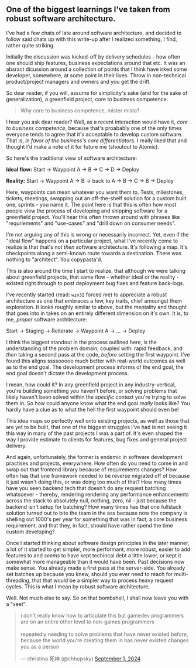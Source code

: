 ## One of the biggest learnings I've taken from robust software architecture. 

I've had a few chats of late around software architecture, and decided to follow said chats up with this write-up after I realized something, I find, rather quite striking.

Initially the discussion was kicked-off by delivery schedules - how often one should ship features, business expectations around that etc. It was an absract dicussion around a collection of points that I think have irked some developer, somewhere, at some point in their lives. Throw in non-technical product/project managers and owners and you get the drift. 

So dear reader, if you will, assume for simplicity's sake (and for the sake of generalization), a greenfield project, core to business competence.

> Why core to business competence, mister mista?

I hear you ask dear reader? Well, as a recent interaction would have it, *core to business competence*, because that's proabably one of the only times everyone tends to agree that it's acceptable to develop custom software. That is, *in favor of the business's core differentiators*. I really liked that and thought I'd make a note of it for future me (shoutout to Atomic). 

So here's the traditional view of software architecture:

**Ideal flow:**
Start → Waypoint A → B → C → D → Deploy

**Reality:**
Start → Waypoint A → B → back to A → B → C → B → Deploy

Here, waypoints can mean whatever you want them to. Tests, milestones, tickets, meetings, swapping out an off-the-shelf solution for a custom built one, sprints - you name it. The point here is that this is often how most people view the process of developing and shipping software for a greenfield project. You'll hear this often thrown around with phrases like "requriements" and "use-cases" and "drill down on consumer needs". 

I'm not arguing any of this is wrong or necessarily incorrect. Yet, even if the "ideal flow" happens on a particular project, what I've recently come to realize is that that's not *then* software architecture. It's following a map. It's checkpoints along a semi-known route towards a destination. There was nothing to "architect". You copypasta'd. 

This is also around the time I start to realize, that although we were talking about greenfield projects, that same flow - whether ideal or the reality - existed right through to post deployment bug fixes and feature back-logs.

I've recently started (read: `win32` forced me) to appreciate a robust architecture as one that embraces a few, key traits, chief amoungst them exploration. It looks roughly similar to above, but the mentality and thought that goes into in takes on an entirely different dimension on it's own. It is, to me, *proper* software architecture:

Start → Staging → Reiterate → Waypoint A → ... → Deploy

I think the biggest standout in the process outlined here, is the understanding of the problem domain, coupled with: rapid feedback, and *then* taking a second pass at the code, *before* setting the first waypoint.
I've found this aligns ssssooooo much better with real-world outcomes as well as to the end goal. The development process informs of the end goal, the end goal doesn't dictate the development process.

I mean, how could it? In any greenfield project in any industry-vertical, you're building something *you* haven't before, or solving problems that likely haven't been solved within the *specific* context you're trying to solve them in. So how could anyone know what the end goal *really* looks like? You hardly have a clue as to what the hell the first waypoint should even be!

This idea maps so perfectly well onto existing projects, as well as those that are yet to be built, that one of the biggest struggles I've had is not seeing it this way in many of the past projects I was a part of. It's even shaped the way I provide estimate to clients for features, bug fixes and general project delivery.

And again, unfortunately, the former is endemic in software development practises and projects, everywhere. How often do you need to come in and swap out that frontend library because of requirements changes? How often has that one framework needed to be reverse migrated off of because it just wasn't doing this, or was doing too much of that? How many times have you seen backend tech that doesn't do any request batching whatsoever - thereby, rendering rendering any performance enhancements across the stack to absolutely null, nothing, zero, nil - just because the backend isn't setup for batching? How many times has that one fullstack solution turned out to bite the team in the ass because now the company is shelling out 1000's per year for something that was in fact, a core business requirement, and that they, in fact, should have rather spend the time custom developing?

Once I started thinking about software design principles in the later manner, a lot of it started to get simpler, more performant, more robust, easier to add features to and *seems* to have kept techincal debt a little lower, or kept it somewhat more manageable than it would have been. Past decisions now make sense. You already made a first pass at the server-side. You already set batches up because you knew, should you ever need to reach for multi-threading, that that would be a simpler way to process heavy request cycles. This is what I mean by robust software architecture. 

Well. Not much else to say. So on that bombshell, I shall now leave you with a "xeet".

<blockquote class="twitter-tweet" data-theme="dark"><p lang="en" dir="ltr">i don&#39;t really know how to articulate this but gamedev programmers are on an entire other level to non-games programmers<br><br>repeatedly needing to solve problems that have never existed before, because the world you&#39;re creating them in has never existed changes you as a person</p>&mdash; christina 死神 (@chhopsky) <a href="https://twitter.com/chhopsky/status/1830327881760936157?ref_src=twsrc%5Etfw">September 1, 2024</a></blockquote> <script async src="https://platform.twitter.com/widgets.js" charset="utf-8"></script>
